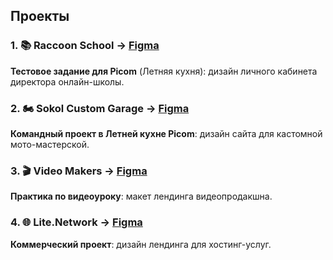 ## Проекты

### 1. 📚 Raccoon School → [Figma](https://figma.com/design/p8JE2LKKus2UBviDoqJuDi/Raccoon-School?node-id=0-1&p=f&t=y4bZq7ykOYadkoO5-0)
**Тестовое задание для Picom** (Летняя кухня): дизайн личного кабинета директора онлайн-школы.

### 2. 🏍️ Sokol Custom Garage → [Figma](https://www.figma.com/design/y20T10zRphUCH7xZexHgUz/Sokol?node-id=0-1&p=f&t=CWrQm7BGZbtjfzXK-0) 
**Командный проект в Летней кухне Picom**: дизайн сайта для кастомной мото-мастерской.

### 3. 🎬 Video Makers → [Figma](https://www.figma.com/design/jtfrXvxS5LIAlfRhwA1uTw/Video-makers?node-id=0-1&p=f&t=i3inGNMtHUeDMScT-0)
**Практика по видеоуроку**: макет лендинга видеопродакшна.

### 4. 🌐 Lite.Network → [Figma](https://www.figma.com/design/rYxBG3JfqTk51Kpe9tyXsI/lite.network?node-id=0-1&p=f&t=UoOsY3w6352yQ22Y-0)
**Коммерческий проект**: дизайн лендинга для хостинг-услуг.
